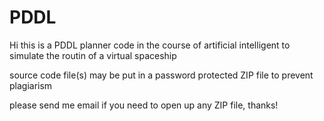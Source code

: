 # PDDL

Hi this is a PDDL planner code in the course of artificial intelligent to simulate the routin of a virtual spaceship

source code file(s) may be put in a password protected ZIP file to prevent plagiarism

please send me email if you need to open up any ZIP file, thanks!
